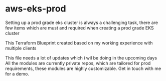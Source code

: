 # aws-eks-prod
Setting up a prod grade eks cluster is always a challenging task, there are few items which are must and required when creating a prod grade EKS cluster

This Terraform Blueprint created based on my working experience with multiple clients

This file needs a lot of updates which i wil be doing in the upcoming days
All the modules are currently private repos, which are tailored for prod requirements, these modules are highly customizable. Get in touch with me for a demo. 
